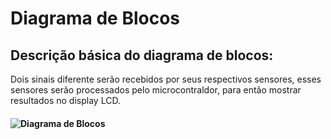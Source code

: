 # Diagrama de Blocos

## Descrição básica do diagrama de blocos:  
Dois sinais diferente serão recebidos por seus respectivos sensores, esses sensores serão processados pelo microcontraldor, para então
mostrar resultados no display LCD.


#### ![Diagrama de Blocos](https://github.com/user-attachments/assets/7b37962c-ae23-4786-bc20-a9ce418ccfa4)
